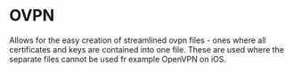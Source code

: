OVPN
====
Allows for the easy creation of streamlined ovpn files - ones where all certificates and keys are contained into one file. These are used where the separate files cannot be used fr example OpenVPN on iOS.
